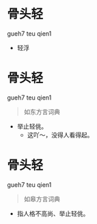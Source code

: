 # 骨头轻
gueh7 teu qien1
- 轻浮

# 骨头轻
gueh7 teu qien1
> 如东方言词典
- 举止轻佻。
  - 这吖～，没得人看得起。

# 骨头轻
gueh7 teu qien1
> 如皋方言词典
- 指人格不高尚、举止轻佻。
